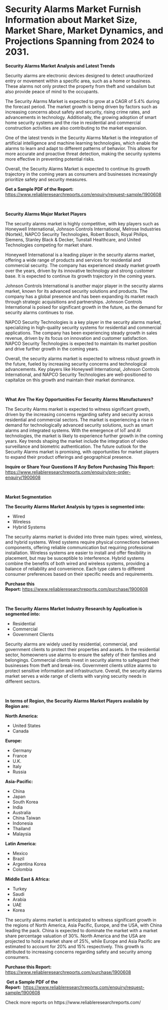 <p><h1>Security Alarms Market Furnish Information about Market Size, Market Share, Market Dynamics, and Projections Spanning from 2024 to 2031.</h1></p><p><strong>Security Alarms Market Analysis and Latest Trends</strong></p>
<p><p>Security alarms are electronic devices designed to detect unauthorized entry or movement within a specific area, such as a home or business. These alarms not only protect the property from theft and vandalism but also provide peace of mind to the occupants.</p><p>The Security Alarms Market is expected to grow at a CAGR of 5.4% during the forecast period. The market growth is being driven by factors such as increasing concerns about safety and security, rising crime rates, and advancements in technology. Additionally, the growing adoption of smart home security systems and the rise in residential and commercial construction activities are also contributing to the market expansion.</p><p>One of the latest trends in the Security Alarms Market is the integration of artificial intelligence and machine learning technologies, which enable the alarms to learn and adapt to different patterns of behavior. This allows for more accurate and proactive threat detection, making the security systems more effective in preventing potential risks.</p><p>Overall, the Security Alarms Market is expected to continue its growth trajectory in the coming years as consumers and businesses increasingly prioritize safety and security measures.</p></p>
<p><strong>Get a Sample PDF of the Report:&nbsp;</strong> <a href="https://www.reliableresearchreports.com/enquiry/request-sample/1900608">https://www.reliableresearchreports.com/enquiry/request-sample/1900608</a></p>
<p>&nbsp;</p>
<p><strong>Security Alarms Major Market Players</strong></p>
<p><p>The security alarms market is highly competitive, with key players such as Honeywell International, Johnson Controls International, Melrose Industries (Nortek), NAPCO Security Technologies, Robert Bosch, Royal Philips, Siemens, Stanley Black & Decker, Tunstall Healthcare, and United Technologies competing for market share.</p><p>Honeywell International is a leading player in the security alarms market, offering a wide range of products and services for residential and commercial security. The company has experienced steady market growth over the years, driven by its innovative technology and strong customer base. It is expected to continue its growth trajectory in the coming years.</p><p>Johnson Controls International is another major player in the security alarms market, known for its advanced security solutions and products. The company has a global presence and has been expanding its market reach through strategic acquisitions and partnerships. Johnson Controls International is poised for significant growth in the future, as the demand for security alarms continues to rise.</p><p>NAPCO Security Technologies is a key player in the security alarms market, specializing in high-quality security systems for residential and commercial applications. The company has been experiencing steady growth in sales revenue, driven by its focus on innovation and customer satisfaction. NAPCO Security Technologies is expected to maintain its market position and drive further growth in the coming years.</p><p>Overall, the security alarms market is expected to witness robust growth in the future, fueled by increasing security concerns and technological advancements. Key players like Honeywell International, Johnson Controls International, and NAPCO Security Technologies are well-positioned to capitalize on this growth and maintain their market dominance.</p></p>
<p>&nbsp;</p>
<p><strong>What Are The Key Opportunities For Security Alarms Manufacturers?</strong></p>
<p><p>The Security Alarms market is expected to witness significant growth, driven by the increasing concerns regarding safety and security across residential and commercial sectors. The market is experiencing a rise in demand for technologically advanced security solutions, such as smart alarms and integrated systems. With the emergence of IoT and AI technologies, the market is likely to experience further growth in the coming years. Key trends shaping the market include the integration of video surveillance and biometric authentication. The future outlook for the Security Alarms market is promising, with opportunities for market players to expand their product offerings and geographical presence.</p></p>
<p><strong>Inquire or Share Your Questions If Any Before Purchasing This Report:</strong> <a href="https://www.reliableresearchreports.com/enquiry/pre-order-enquiry/1900608">https://www.reliableresearchreports.com/enquiry/pre-order-enquiry/1900608</a></p>
<p>&nbsp;</p>
<p><strong>Market Segmentation</strong></p>
<p><strong>The Security Alarms Market Analysis by types is segmented into:</strong></p>
<p><ul><li>Wired</li><li>Wireless</li><li>Hybrid Systems</li></ul></p>
<p><p>The security alarms market is divided into three main types: wired, wireless, and hybrid systems. Wired systems require physical connections between components, offering reliable communication but requiring professional installation. Wireless systems are easier to install and offer flexibility in placement, but may be susceptible to interference. Hybrid systems combine the benefits of both wired and wireless systems, providing a balance of reliability and convenience. Each type caters to different consumer preferences based on their specific needs and requirements.</p></p>
<p><strong>Purchase this Report:&nbsp;</strong><a href="https://www.reliableresearchreports.com/purchase/1900608">https://www.reliableresearchreports.com/purchase/1900608</a></p>
<p>&nbsp;</p>
<p><strong>The Security Alarms Market Industry Research by Application is segmented into:</strong></p>
<p><ul><li>Residential</li><li>Commercial</li><li>Government Clients</li></ul></p>
<p><p>Security alarms are widely used by residential, commercial, and government clients to protect their properties and assets. In the residential sector, homeowners use alarms to ensure the safety of their families and belongings. Commercial clients invest in security alarms to safeguard their businesses from theft and break-ins. Government clients utilize alarms to protect sensitive information and infrastructure. Overall, the security alarms market serves a wide range of clients with varying security needs in different sectors.</p></p>
<p>&nbsp;</p>
<p><strong>In terms of Region, the Security Alarms Market Players available by Region are:</strong></p>
<p>
    <p> <strong> North America: </strong>
        <ul>
            <li>United States</li>
            <li>Canada</li>
        </ul>
        </p> 
    <p> <strong> Europe: </strong>
        <ul>
            <li>Germany</li>
            <li>France</li>
            <li>U.K.</li>
            <li>Italy</li>
            <li>Russia</li>
        </ul>
        </p> 
    <p> <strong> Asia-Pacific: </strong>
        <ul>
            <li>China</li>
            <li>Japan</li>
            <li>South Korea</li>
            <li>India</li>
            <li>Australia</li>
            <li>China Taiwan</li>
            <li>Indonesia</li>
            <li>Thailand</li>
            <li>Malaysia</li>
        </ul>
        </p> 
    <p> <strong> Latin America: </strong>
        <ul>
            <li>Mexico</li>
            <li>Brazil</li>
            <li>Argentina Korea</li>
            <li>Colombia</li>
        </ul>
        </p> 
    <p> <strong> Middle East & Africa: </strong>
        <ul>
            <li>Turkey</li>
            <li>Saudi</li>
            <li>Arabia</li>
            <li>UAE</li>
            <li>Korea</li>
        </ul>
    </p>
    </p>
<p><p>The security alarms market is anticipated to witness significant growth in the regions of North America, Asia Pacific, Europe, and the USA, with China leading the pack. China is expected to dominate the market with a market share percentage valuation of 30%. North America and the USA are projected to hold a market share of 25%, while Europe and Asia Pacific are estimated to account for 20% and 15% respectively. This growth is attributed to increasing concerns regarding safety and security among consumers.</p></p>
<p><strong>Purchase this Report: </strong><a href="https://www.reliableresearchreports.com/purchase/1900608">https://www.reliableresearchreports.com/purchase/1900608</a></p>
<p>&nbsp;<strong>Get a Sample PDF of the Report:&nbsp;&nbsp;</strong><a href="https://www.reliableresearchreports.com/enquiry/request-sample/1900608">https://www.reliableresearchreports.com/enquiry/request-sample/1900608</a></p>
<p><strong></strong></p>
<p>Check more reports on https://www.reliableresearchreports.com/</p>